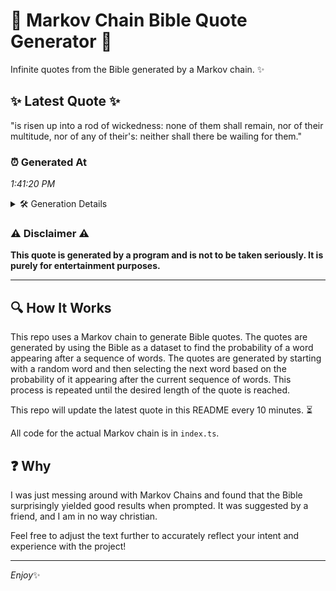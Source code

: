 # 📖 Markov Chain Bible Quote Generator 📖

Infinite quotes from the Bible generated by a Markov chain. ✨

## ✨ Latest Quote ✨
"is risen up into a rod of wickedness: none of them shall remain, nor of their multitude, nor of any of their's: neither shall there be wailing for them."

### ⏰ Generated At
*1:41:20 PM*

<details>
    <summary>🛠️ Generation Details</summary>
    <p>
        <strong>🌱 Seed:</strong> is<br>
        <strong>🔄 Iterations:</strong> 28<br>
        <strong>📜 Context History:</strong><br>[ is ]: risen<br>[ is, risen ]: up<br>[ is, risen, up ]: into<br>[ is, risen, up, into ]: a<br>[ is, risen, up, into, a ]: rod<br>[ is, risen, up, into, a, rod ]: of<br>[ risen, up, into, a, rod, of ]: wickedness:<br>[ up, into, a, rod, of, wickedness: ]: none<br>[ into, a, rod, of, wickedness:, none ]: of<br>[ a, rod, of, wickedness:, none, of ]: them<br>[ rod, of, wickedness:, none, of, them ]: shall<br>[ of, wickedness:, none, of, them, shall ]: remain,<br>[ wickedness:, none, of, them, shall, remain, ]: nor<br>[ none, of, them, shall, remain,, nor ]: of<br>[ of, them, shall, remain,, nor, of ]: their<br>[ them, shall, remain,, nor, of, their ]: multitude,<br>[ shall, remain,, nor, of, their, multitude, ]: nor<br>[ remain,, nor, of, their, multitude,, nor ]: of<br>[ nor, of, their, multitude,, nor, of ]: any<br>[ of, their, multitude,, nor, of, any ]: of<br>[ their, multitude,, nor, of, any, of ]: their's:<br>[ multitude,, nor, of, any, of, their's: ]: neither<br>[ nor, of, any, of, their's:, neither ]: shall<br>[ of, any, of, their's:, neither, shall ]: there<br>[ any, of, their's:, neither, shall, there ]: be<br>[ of, their's:, neither, shall, there, be ]: wailing<br>[ their's:, neither, shall, there, be, wailing ]: for<br>[ neither, shall, there, be, wailing, for ]: them.<br>
    </p>
</details>

### ⚠️ Disclaimer ⚠️
**This quote is generated by a program and is not to be taken seriously. It is purely for entertainment purposes.**

---

## 🔍 How It Works

This repo uses a Markov chain to generate Bible quotes. The quotes are generated by using the Bible as a dataset to find the probability of a word appearing after a sequence of words. The quotes are generated by starting with a random word and then selecting the next word based on the probability of it appearing after the current sequence of words. This process is repeated until the desired length of the quote is reached.

This repo will update the latest quote in this README every 10 minutes. ⏳

All code for the actual Markov chain is in `index.ts`.

## ❓ Why

I was just messing around with Markov Chains and found that the Bible surprisingly yielded good results when prompted. 
It was suggested by a friend, and I am in no way christian.

Feel free to adjust the text further to accurately reflect your intent and experience with the project!

---

*Enjoy*✨
